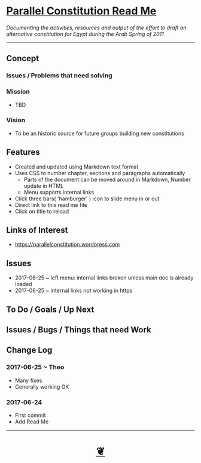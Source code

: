 <span style=display:none; >[You are now in a GitHub source code view - click this link to view Read Me file as a web page]( https://jaanga.github.io/demo/parallel-constitution/#demo/parallel-constitution/README.md "View file as a web page." ) </span>


<!--
<a href="https://jaanga.github.io/" >jaanga.github.io</a> &raquo;  <a href="https://jaanga.github.io/demo/" >demo</a> &raquo; </h3>
-->

[Parallel Constitution Read Me]( https://jaanga.github.io/demo/parallel-constitution/index.html#README.md )
===
_Documenting the activities, resources and output of the effort to draft an alternative constitution for Egypt during the Arab Spring of 2011_

<!--
<img src="" style=display:none; width=800 >

<iframe id=ifr src=https://jaanga.github.io/demo/parallel-constitution/index.html width=100% height=600px ></iframe>
_Parallel Constitution_

## Full Screen: [ Parallel Constitution ]( https://jaanga.github.io/demo/parallel-constitution/index.html )
-->

***

## Concept

### Issues / Problems that need solving
<!--

The general format is an adaptation of the ideas developed in Alexander's _et al_ [A Pattern Language]( https://books.google.com/books?id=hwAHmktpk5IC&pg=PR10#v=onepage&q&f=false ) - as summarized on page 10.

Each pattern describes a problem which occurs over and over again in our environment, and then describes the core of the solution to that problem, in such a way that you can use this solution a million times over, without ever doing it the same way twice.

patterns are descriptions of common problems and proposal for the solutions that can be used repeatedly every time the problem is encountered and producing an different outcome.

-->

### Mission
<!-- a statement of a rationale, applicable now as well as in the future -->

* TBD

### Vision
<!--  a descriptive picture of a desired future state -->

* To be an historic source for future groups building new constitutions



## Features

* Created and updated using Markdown text format
* Uses CSS to number chapter, sections and paragraphs automatically
	* Parts of the document can be moved around in Markdown, Number update in HTML
	* Menu supports internal links
* Click three bars( 'hamburger' ) icon to slide menu in or out
* Direct link to this read me file
* Click on title to reload

<!--

## Things you can do using this script

* Click the three bars( 'hamburger menu icon' ) to slide the menu in and out
* Press Control-U/Command-Option-U to view the source code
* Press Control-Shift-J/Command-Option-J to see if the JavaScript console reports any errors


## Things you can do by editing the code

* Open the source code for this file: Click the 'Edit' box in the top right hand corner
* Click the 'Raw' icon and save the raw file to your computer
* Once you've downloaded the file, you can click it to run it.
* Open the file with a text editor



## Users
_where used_

Intended for xxx
-->

## Links of Interest

* https://parallelconstitution.wordpress.com


## Issues

* 2017-06-25 ~ left menu: internal links broken unless main doc is already loaded
* 2017-06-25 ~ internal links not working in https


## To Do / Goals / Up Next



## Issues / Bugs / Things that need Work


## Change Log

### 2017-06-25 ~ Theo

* Many fixes
* Generally working OK

### 2017-06-24

* First commit
* Add Read Me


***

<h1 style=text-align:center;text-decoration:none;width:100%; ><a href=javascript:window.scrollTo(0,0); title='pushMe pullYou ~ your coming and going happy place' > ❦ </a></h1>

